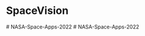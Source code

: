 # SpaceVision
#   N A S A - S p a c e - A p p s - 2 0 2 2  
 #   N A S A - S p a c e - A p p s - 2 0 2 2  
 